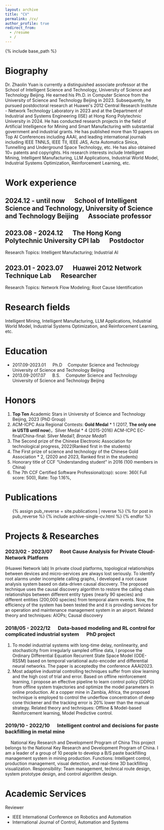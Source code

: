 ```yaml
---
layout: archive
title: "CV"
permalink: /cv/
author_profile: true
redirect_from:
  - /resume
  - /
---
```

{% include base_path %}

Biography
=========

Dr. Zhaolin Yuan is currently a distinguished associate professor at the School of Intelligent Science and Technology, University of Science and Technology Beijing. He earned his Ph.D. in Computer Science from the University of Science and Technology Beijing in 2023. Subsequently, he pursued postdoctoral research at Huawei's 2012 Central Research Institute - Network Technology Laboratory in 2023 and at the Department of Industrial and Systems Engineering (ISE) at Hong Kong Polytechnic University in 2024. He has conducted research projects in the field of Artificial Intelligence for Mining and Smart Manufacturing  with substantial government and industrial grants. He has published more than 10 papers on Top AI Conferences including AAAI, and leading international journals including IEEE TNNLS, IEEE TII, IEEE JAS, Acta Automatica Sinica, Tunnelling and Underground Space Technology, etc. He has also obtained 10+ patents and copyrights. His research interests include Intelligent Mining, Intelligent Manufacturing, LLM Applications, Industrial World Model, Industrial Systems Optimization, Reinforcement Learning, etc.  

Work experience
===============
## 2024.12 - until now &emsp; School of Intelligent Science and Technology, University of Science and Technology Beijing &emsp; Associate professor

## 2023.08 - 2024.12 &emsp; The Hong Kong Polytechnic University CPI lab &emsp; Postdoctor 
Research Topics: Intelligent Manufacturing; Industrial AI

## 2023.01 - 2023.07 &emsp; Huawei 2012 Network Technique Lab &emsp; Researcher 
Research Topics: Network Flow Modeling; Root Cause Identification

**Research fields**
===================

Intelligent Mining, Intelligent Manufacturing, LLM Applications, Industrial World Model, Industrial Systems Optimization, and Reinforcement Learning, etc.  

Education
=========
* 2017.09-2023.01 &emsp; Ph.D &emsp;Computer Science and Technology &emsp; University of Science and Technology Beijing
* 2013.09-2017.07 &emsp; B.S. &emsp;Computer Science and Technology &emsp; University of Science and Technology Beijing

Honors
===================

1. **Top Ten** Academic Stars in University of Science and Technology Beijing, 2023 (PhD Group)
2. ACM-ICPC Asia Regional Contests: **Gold Medal** * 1 (2017, **The only one in USTB until now**)，Silver Medal * 4 (2015-2016) ACM-ICPC EC-final/China-final: Silver Medal*1, Bronze Medal*1
3. The Second prize of the Chinese Electronic Association for technological progress, 2022(Ranked first in the students)
4. The First prize of science and technology of the Chinese Gold Association * 2, (2020 and 2023, Ranked first in the students)
5. Honorary title of CCF “Understanding student” in 2016 (100 members in China)
6. The 7th CCF Certified Software Professional(csp): score: 360( Full score: 500), Rate: Top 1.16%,

Publications
============

<ul>
{% assign pub_reverse = site.publications | reverse %}
{% for post in pub_reverse %}
  {% include archive-single-cv.html %}
{% endfor %}</ul>


Projects & Researches
===================

### 2023/02 - 2023/07 &emsp; Root Cause Analysis for Private Cloud-Network Platform
(Huawei Network lab)
In private cloud platforms, topological relationships between devices and micro-services are always lost seriously. To identify root alarms under incomplete calling graphs, I developed a root cause analysis system based on data-driven causal discovery. The proposed technique uses the causal discovery algorithm to restore the calling chain relationships between different entity types (nearly 90 species) and different entities (200,000 species) from temporal alarm events. Now, the efficiency of the system has been tested the  and it is providing services for an operation and maintenance management system in an airport.
Related theory and techniques: AIOPs; Causal discovery

### 2018/05 - 2022/12 &emsp; Data-based modeling and RL control for complicated industrial system &emsp; PhD project
1. To model industrial systems with long-time delay, nonlinearity, and stochasticity from irregularly sampled offline data, I propose the Ordinary Differential Equation Recurrent State Space Model (ODE-RSSM) based on temporal variational auto-encoder and differential neural networks. The paper is acceptedby the conference AAAI2023.
2. Most adaptive industrial controlling techniques suffer from slow learning and the high cost of trial and error. Based on offline reinforcement learning, I propose an effective pipeline to learn control policy (DDPG) from offline system trajectories and optimize the model parameters in online production. At a copper mine in Zambia, Africa, the proposed technique is employed to control the underflow concentration of deep cone thickener and the tracking error is 20% lower than the manual strategy.
Related theory and techniques: Offline &  Model-based Reinforcement learning, Model Predictive control.

### 2019/10 - 2022/10 &emsp; Intelligent control and decisions for paste backfilling in metal mine
 &emsp; National Key Research and Development Program of China
This project belongs to the National Key Research and Development Program of China. I am a leader of a group of 10 people to develop a B/S paste backfilling management system in mining production.
Functions: Intelligent control, production management, visual detection, and real-time 3D backfilling visualization.
Responsibility: Team management, technical route design, system prototype design, and control algorithm design.

Academic Services
===================
Reviewer

* IEEE International Conference on Robotics and Automation
* International Journal of Control, Automation and Systems

